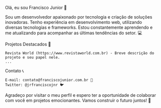 Olá, eu sou Francisco Junior 👋

Sou um desenvolvedor apaixonado por tecnologia e criação de soluções inovadoras. Tenho experiência em desenvolvimento web, utilizando diversas tecnologias e frameworks. Estou constantemente aprendendo e me atualizando para acompanhar as últimas tendências do setor. 💻

Projetos Destacados 🌟

    Revista World (https://www.revistaworld.com.br) - Breve descrição do projeto e seu papel nele.
    ...

Contato 📞

    E-mail: contato@franciscojunior.com.br 📧
    Twitter: @jrfranciscojnr 🐦

Agradeço por visitar o meu perfil e espero ter a oportunidade de colaborar com você em projetos emocionantes. Vamos construir o futuro juntos! 🚀
